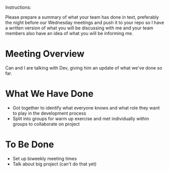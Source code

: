 Instructions:

Please prepare a summary of what your team has done in text, preferably the night before our Wednesday meetings and 
push it to your repo so I have a written version of what you will be discussing with me and your team members also
have an idea of what you will be informing me.

# Meeting Overview
Can and I are talking with Dev, giving him an update of what we've done so far.
  
# What We Have Done
- Got together to identify what everyone knows and what role they want to play in the development process
- Split into groups for warm up exercise and met individually within groups to collaborate on project

# To Be Done
- Set up biweekly meeting times
- Talk about big project (can't do that yet)
